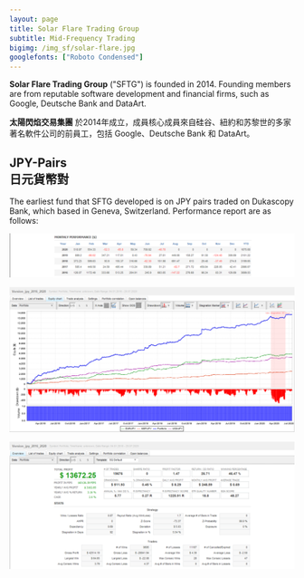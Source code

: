 ```yaml
---
layout: page
title: Solar Flare Trading Group
subtitle: Mid-Frequency Trading
bigimg: /img_sf/solar-flare.jpg
googlefonts: ["Roboto Condensed"]
---
```


<i class='fa fa-sun-o' style='color:DimGrey'></i> **Solar Flare Trading Group** ("SFTG") is founded in 2014. Founding members are from reputable software development and financial firms, such as Google, Deutsche Bank and DataArt.

<i class='fa fa-sun-o' style='color:DimGrey'></i> **太陽閃焰交易集團** 於2014年成立，成員核心成員來自硅谷、紐約和苏黎世的多家著名軟件公司的前員工，包括 Google、Deutsche Bank 和 DataArt。


## <i class='fa fa-yen'></i> JPY-Pairs<br>日元貨幣對

The earliest fund that SFTG developed is on JPY pairs traded on Dukascopy Bank, which based in Geneva, Switzerland. Performance report are as follows:

![JPY_Pairs](/img_pr/jpy_0.01_2016_2020_mn.png "JPY Pairs Performance Report")

![JPY_Pairs](/img_pr/jpy_0.01_2016_2020_eq.png "JPY Pairs Performance Report")

![JPY_Pairs](/img_pr/jpy_0.01_2016_2020.png "JPY Pairs Performance Report")
